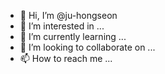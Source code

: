 - 👋 Hi, I’m @ju-hongseon
- 👀 I’m interested in ...
- 🌱 I’m currently learning ...
- 💞️ I’m looking to collaborate on ...
- 📫 How to reach me ...

<!---
ju-hongseon/ju-hongseon is a ✨ special ✨ repository because its `README.md` (this file) appears on your GitHub profile.
You can click the Preview link to take a look at your changes.
--->
